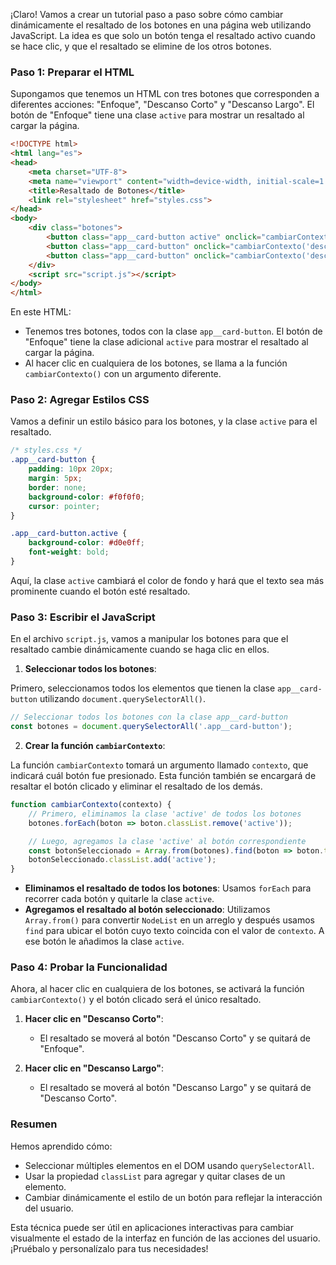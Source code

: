 ¡Claro! Vamos a crear un tutorial paso a paso sobre cómo cambiar dinámicamente el resaltado de los botones en una página web utilizando JavaScript. La idea es que solo un botón tenga el resaltado activo cuando se hace clic, y que el resaltado se elimine de los otros botones.

### Paso 1: Preparar el HTML

Supongamos que tenemos un HTML con tres botones que corresponden a diferentes acciones: "Enfoque", "Descanso Corto" y "Descanso Largo". El botón de "Enfoque" tiene una clase `active` para mostrar un resaltado al cargar la página.

```html
<!DOCTYPE html>
<html lang="es">
<head>
    <meta charset="UTF-8">
    <meta name="viewport" content="width=device-width, initial-scale=1.0">
    <title>Resaltado de Botones</title>
    <link rel="stylesheet" href="styles.css">
</head>
<body>
    <div class="botones">
        <button class="app__card-button active" onclick="cambiarContexto('enfoque')">Enfoque</button>
        <button class="app__card-button" onclick="cambiarContexto('descanso-corto')">Descanso Corto</button>
        <button class="app__card-button" onclick="cambiarContexto('descanso-largo')">Descanso Largo</button>
    </div>
    <script src="script.js"></script>
</body>
</html>
```

En este HTML:
- Tenemos tres botones, todos con la clase `app__card-button`. El botón de "Enfoque" tiene la clase adicional `active` para mostrar el resaltado al cargar la página.
- Al hacer clic en cualquiera de los botones, se llama a la función `cambiarContexto()` con un argumento diferente.

### Paso 2: Agregar Estilos CSS

Vamos a definir un estilo básico para los botones, y la clase `active` para el resaltado.

```css
/* styles.css */
.app__card-button {
    padding: 10px 20px;
    margin: 5px;
    border: none;
    background-color: #f0f0f0;
    cursor: pointer;
}

.app__card-button.active {
    background-color: #d0e0ff;
    font-weight: bold;
}
```

Aquí, la clase `active` cambiará el color de fondo y hará que el texto sea más prominente cuando el botón esté resaltado.

### Paso 3: Escribir el JavaScript

En el archivo `script.js`, vamos a manipular los botones para que el resaltado cambie dinámicamente cuando se haga clic en ellos.

1. **Seleccionar todos los botones**:

Primero, seleccionamos todos los elementos que tienen la clase `app__card-button` utilizando `document.querySelectorAll()`.

```javascript
// Seleccionar todos los botones con la clase app__card-button
const botones = document.querySelectorAll('.app__card-button');
```

2. **Crear la función `cambiarContexto`**:

La función `cambiarContexto` tomará un argumento llamado `contexto`, que indicará cuál botón fue presionado. Esta función también se encargará de resaltar el botón clicado y eliminar el resaltado de los demás.

```javascript
function cambiarContexto(contexto) {
    // Primero, eliminamos la clase 'active' de todos los botones
    botones.forEach(boton => boton.classList.remove('active'));

    // Luego, agregamos la clase 'active' al botón correspondiente
    const botonSeleccionado = Array.from(botones).find(boton => boton.textContent.toLowerCase().includes(contexto));
    botonSeleccionado.classList.add('active');
}
```

- **Eliminamos el resaltado de todos los botones**: Usamos `forEach` para recorrer cada botón y quitarle la clase `active`.
- **Agregamos el resaltado al botón seleccionado**: Utilizamos `Array.from()` para convertir `NodeList` en un arreglo y después usamos `find` para ubicar el botón cuyo texto coincida con el valor de `contexto`. A ese botón le añadimos la clase `active`.

### Paso 4: Probar la Funcionalidad

Ahora, al hacer clic en cualquiera de los botones, se activará la función `cambiarContexto()` y el botón clicado será el único resaltado.

1. **Hacer clic en "Descanso Corto"**:
   - El resaltado se moverá al botón "Descanso Corto" y se quitará de "Enfoque".

2. **Hacer clic en "Descanso Largo"**:
   - El resaltado se moverá al botón "Descanso Largo" y se quitará de "Descanso Corto".

### Resumen

Hemos aprendido cómo:
- Seleccionar múltiples elementos en el DOM usando `querySelectorAll`.
- Usar la propiedad `classList` para agregar y quitar clases de un elemento.
- Cambiar dinámicamente el estilo de un botón para reflejar la interacción del usuario.

Esta técnica puede ser útil en aplicaciones interactivas para cambiar visualmente el estado de la interfaz en función de las acciones del usuario. ¡Pruébalo y personalízalo para tus necesidades!